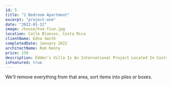 ```yaml
---
id: 5
title: "2 Bedroom Apartment"
excerpt: "project-one"
date: "2022-01-12"
image: /house/hse-five.jpg
location: Calle Blancos, Costa Rica
clientName: Edna Smith
completedDate: January 2022
architectName: Rob Kenny
price: 150
description: Edden’s Villa Is An International Project Located In Costa Rica. It Has Various Different Levels, Whom Are Embedded Into The Unevenness Of The Terrain. This Project Seeks To Integrate Passive Strategies For Energy Saving, Such As The Inclusion Of As Much Natural Light As Possible As Well As Having Green Roofs With Lots Of Vegetation In Them. <br/> The Geometry Of This House Combines Design With Nature Into The Structure Of The House, Which Makes It Unique Amongst Other Neighboring Places.
isFeatured: true
---
```


We'll remove everything from that area, sort items into piles or boxes.
